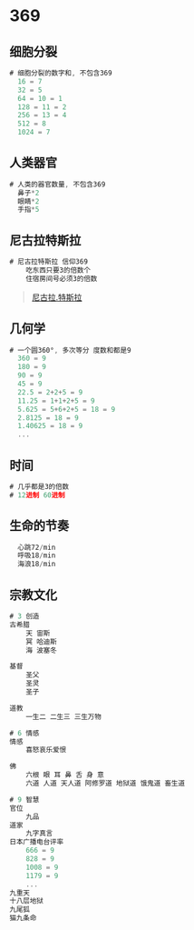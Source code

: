 # 369

## 细胞分裂

```js
# 细胞分裂的数字和, 不包含369
  16 = 7
  32 = 5
  64 = 10 = 1
  128 = 11 = 2
  256 = 13 = 4
  512 = 8
  1024 = 7
```

## 人类器官

```js
# 人类的器官数量, 不包含369
  鼻子*2
  眼睛*2
  手指*5
```

## 尼古拉特斯拉

```js
# 尼古拉特斯拉 信仰369
    吃东西只要3的倍数个
    住宿房间号必须3的倍数
```

> [尼古拉.特斯拉](nikola-tesla.md)

## 几何学

```js
# 一个圆360°, 多次等分 度数和都是9
  360 = 9
  180 = 9
  90 = 9
  45 = 9
  22.5 = 2+2+5 = 9
  11.25 = 1+1+2+5 = 9
  5.625 = 5+6+2+5 = 18 = 9
  2.8125 = 18 = 9
  1.40625 = 18 = 9
  ...
```

## 时间

```js
# 几乎都是3的倍数
# 12进制 60进制
```

## 生命的节奏

```js
  心跳72/min
  呼吸18/min
  海浪18/min
```

## 宗教文化

```js
# 3 创造
古希腊
    天 宙斯
    冥 哈迪斯
    海 波塞冬

基督
    圣父
    圣灵
    圣子

道教
    一生二 二生三 三生万物

# 6 情感
情感
    喜怒哀乐爱恨

佛
    六根 眼 耳 鼻 舌 身 意
    六道 人道 天人道 阿修罗道 地狱道 饿鬼道 畜生道

# 9 智慧
官位
    九品
道家
    九字真言
日本广播电台评率
    666 = 9
    828 = 9
    1008 = 9
    1179 = 9
    ...
九重天
十八层地狱
九尾狐
猫九条命
```